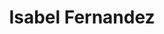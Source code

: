 ---
title: "Isabel Fernandez"
presenter_id: isabel_fernandez
layout: member_all_presentations
permalink: /member_full_publications/:presenter_id/
---